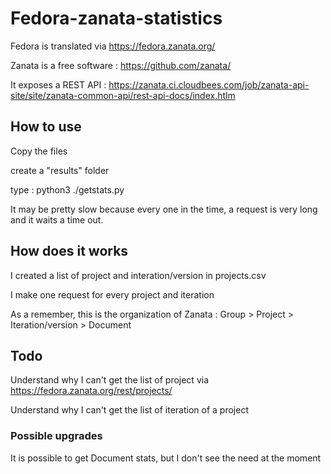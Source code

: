 # Fedora-zanata-statistics
Fedora is translated via https://fedora.zanata.org/

Zanata is a free software : https://github.com/zanata/

It exposes a REST API : https://zanata.ci.cloudbees.com/job/zanata-api-site/site/zanata-common-api/rest-api-docs/index.htlm

## How to use
Copy the files

create a "results" folder

type : python3 ./getstats.py

It may be pretty slow because every one in the time, a request is very long and it waits a time out.

## How does it works
I created a list of project and interation/version in projects.csv

I make one request for every project and iteration

As a remember, this is the organization of Zanata : Group > Project > Iteration/version > Document

## Todo
Understand why I can't get the list of project via https://fedora.zanata.org/rest/projects/

Understand why I can't get the list of iteration of a project

### Possible upgrades
It is possible to get Document stats, but I don't see the need at the moment

